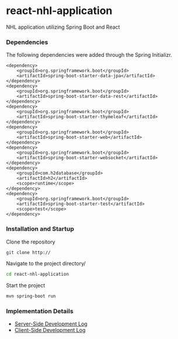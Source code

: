 # react-nhl-application
NHL application utilizing Spring Boot and React

### Dependencies
The following dependencies were added through the Spring Initializr.
```
<dependency>
    <groupId>org.springframework.boot</groupId>
    <artifactId>spring-boot-starter-data-jpa</artifactId>
</dependency>
<dependency>
    <groupId>org.springframework.boot</groupId>
    <artifactId>spring-boot-starter-data-rest</artifactId>
</dependency>
<dependency>
    <groupId>org.springframework.boot</groupId>
    <artifactId>spring-boot-starter-thymeleaf</artifactId>
</dependency>
<dependency>
    <groupId>org.springframework.boot</groupId>
    <artifactId>spring-boot-starter-web</artifactId>
</dependency>
<dependency>
    <groupId>org.springframework.boot</groupId>
    <artifactId>spring-boot-starter-websocket</artifactId>
</dependency>
<dependency>
    <groupId>com.h2database</groupId>
    <artifactId>h2</artifactId>
    <scope>runtime</scope>
</dependency>
<dependency>
    <groupId>org.springframework.boot</groupId>
    <artifactId>spring-boot-starter-test</artifactId>
    <scope>test</scope>
</dependency>
```

### Installation and Startup
Clone the repository
```bash
git clone http://
```
Navigate to the project directory/
```bash
cd react-nhl-application
```
Start the project
```bash
mvn spring-boot run
```

### Implementation Details
- [Server-Side Development Log](documentation/SPRING-BOOT-SERVER-SIDE-DEV-LOG.md)
- [Client-Side Development Log](documentation/REACT-CLIENT-SIDE-DEV-LOG.md)